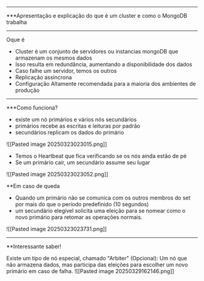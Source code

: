 ***
***Apresentação e explicação do que é um cluster e como o MongoDB trabalha
***
Oque é
- Cluster é um conjunto de servidores ou instancias mongoDB que armazenam os mesmos dados
- Isso resulta em redundância, aumentando a disponibilidade dos dados
- Caso falhe um servidor, temos os outros
- Replicação assíncrona
- Configuração Altamente recomendada para a maioria dos ambientes de produção

---
***Como funciona?
- existe um nó primários e vários nós secundários 
- primários recebe as escritas e leituras por padrão
- secundários replicam os dados do primário

![[Pasted image 20250323023015.png]]

* Temos o Heartbeat que fica verificando se os nós ainda estão de pé
* Se um primário cair, um secundário assume seu lugar

![[Pasted image 20250323023052.png]]


**Em caso de queda
- Quando um primário não se comunica com os outros membros do set por mais do que o período predefinido (10 segundos)
- um secundário elegível solicita uma eleição para se nomear como o novo primário para retomar as operações normais.

![[Pasted image 20250323023731.png]]

***

**Interessante saber!

Existe um tipo de nó especial, chamado "Arbiter" (Opcional): Um nó que não armazena dados, mas participa das eleições para escolher um novo primário em caso de falha.
![[Pasted image 20250329162146.png]]